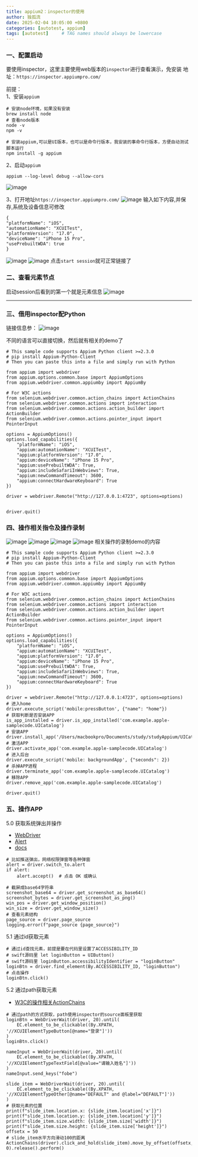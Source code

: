 ```yaml
---
title: appium2：inspector的使用
author: 独孤流
date: 2025-02-04 10:05:00 +0800
categories: [autotest, appium]
tags: [autotest]     # TAG names should always be lowercase
---
```


### 一、配置启动
要使用inspector，这里主要使用web版本的`inspector`进行查看演示，免安装
地址：`https://inspector.appiumpro.com/`

前提：\
1、安装`appium`
```
# 安装node环境，如果没有安装
brew install node
# 查看node版本
node -v
npm -v

# 安装appium,可以是UI版本，也可以是命令行版本，我安装的事命令行版本，方便自动测试脚本运行
npm install -g appium
```

2、启动`appium`
```
appium --log-level debug --allow-cors
```
![image](/assets/img/test/appium/appium_start.png)

3、打开地址`https://inspector.appiumpro.com/`
![image](/assets/img/test/appium/inspector1.png)
输入如下内容,并保存,系统及设备信息可修改
```
{
"platformName": "iOS",
"automationName": "XCUITest",
"platformVersion": "17.0",
"deviceName": "iPhone 15 Pro",
"usePrebuiltWDA": true
}
```
![image](/assets/img/test/appium/inspector2x.png)
![image](/assets/img/test/appium/inspector3.png)
点击`start session`就可正常链接了

### 二、查看元素节点
启动session后看到的第一个就是元素信息
![image](/assets/img/test/appium/inspector_4_1_source.png)

----
### 三、借用inspector配Python
链接信息参：
![image](/assets/img/test/appium/inspector_4_5_session.png)

不同的语言可以直接切换，然后就有相关的demo了
```
# This sample code supports Appium Python client >=2.3.0
# pip install Appium-Python-Client
# Then you can paste this into a file and simply run with Python

from appium import webdriver
from appium.options.common.base import AppiumOptions
from appium.webdriver.common.appiumby import AppiumBy

# For W3C actions
from selenium.webdriver.common.action_chains import ActionChains
from selenium.webdriver.common.actions import interaction
from selenium.webdriver.common.actions.action_builder import ActionBuilder
from selenium.webdriver.common.actions.pointer_input import PointerInput

options = AppiumOptions()
options.load_capabilities({
	"platformName": "iOS",
	"appium:automationName": "XCUITest",
	"appium:platformVersion": "17.0",
	"appium:deviceName": "iPhone 15 Pro",
	"appium:usePrebuiltWDA": True,
	"appium:includeSafariInWebviews": True,
	"appium:newCommandTimeout": 3600,
	"appium:connectHardwareKeyboard": True
})

driver = webdriver.Remote("http://127.0.0.1:4723", options=options)


driver.quit()
```

### 四、操作相关指令及操作录制
![image](/assets/img/test/appium/inspector_4_3_recoard1.png)
![image](/assets/img/test/appium/inspector_4_0_home.png)
![image](/assets/img/test/appium/inspector_4_2_command.png)
![image](/assets/img/test/appium/inspector_4_3_recoard2.png)
相关操作的录制demo的内容
```
# This sample code supports Appium Python client >=2.3.0
# pip install Appium-Python-Client
# Then you can paste this into a file and simply run with Python

from appium import webdriver
from appium.options.common.base import AppiumOptions
from appium.webdriver.common.appiumby import AppiumBy

# For W3C actions
from selenium.webdriver.common.action_chains import ActionChains
from selenium.webdriver.common.actions import interaction
from selenium.webdriver.common.actions.action_builder import ActionBuilder
from selenium.webdriver.common.actions.pointer_input import PointerInput

options = AppiumOptions()
options.load_capabilities({
	"platformName": "iOS",
	"appium:automationName": "XCUITest",
	"appium:platformVersion": "17.0",
	"appium:deviceName": "iPhone 15 Pro",
	"appium:usePrebuiltWDA": True,
	"appium:includeSafariInWebviews": True,
	"appium:newCommandTimeout": 3600,
	"appium:connectHardwareKeyboard": True
})

driver = webdriver.Remote("http://127.0.0.1:4723", options=options)
# 进入home
driver.execute_script('mobile:pressButton', {"name": "home"})
# 获取判断是否安装APP
is_app_installed = driver.is_app_installed('com.example.apple-samplecode.UICatalog')
# 安装APP
driver.install_app('/Users/macbookpro/Documents/study/studyAppium/UICatalog.app')
# 激活APP
driver.activate_app('com.example.apple-samplecode.UICatalog')
# 进入后台
driver.execute_script('mobile: backgroundApp', {"seconds": 2})
# 杀掉APP进程
driver.terminate_app('com.example.apple-samplecode.UICatalog')
# 移除APP
driver.remove_app('com.example.apple-samplecode.UICatalog')

driver.quit()
```

### 五、操作APP
5.0 获取系统弹出并操作
- [WebDriver](https://selenium-python.readthedocs.io/api.html#selenium.webdriver.remote.webdriver.WebDriver)
- [Alert](https://selenium-python.readthedocs.io/api.html#selenium.webdriver.common.alert.Alert)
- [docs](https://selenium-python.readthedocs.io/)

```
# 比如推送弹出，网络权限弹窗等各种弹窗
alert = driver.switch_to.alert
if alert:
    alert.accept()  # 点击 OK 或确认

# 截屏成base64字符串
screenshot_base64 = driver.get_screenshot_as_base64()
screenshot_bytes = driver.get_screenshot_as_png()
win_pos = driver.get_window_position()
win_size = driver.get_window_size()
# 查看元素结构
page_source = driver.page_source
logging.error(f"page_source {page_source}")
```

5.1 通过id获取元素
```
# 通过id查找元素，前提是要在代码里设置了ACCESSIBILITY_ID
# swift源码里 let loginButton = UIButton()
# swift源码里 loginButton.accessibilityIdentifier = "loginButton"
loginBtn = driver.find_element(By.ACCESSIBILITY_ID, "loginButton")
# 点击操作
loginBtn.click()
```

5.2 通过path获取元素
- [W3C的操作相关ActionChains](https://selenium-python.readthedocs.io/api.html#selenium.webdriver.common.action_chains.ActionChains.click)

```
# 通过path的方式获取，path使用inspector的source面板里获取
loginBtn = WebDriverWait(driver, 20).until(
    EC.element_to_be_clickable((By.XPATH, '//XCUIElementTypeButton[@name="登录"]'))
)
loginBtn.click()

nameInput = WebDriverWait(driver, 20).until(
    EC.element_to_be_clickable((By.XPATH, '//XCUIElementTypeTextField[@value="请输入姓名"]'))
)
nameInput.send_keys("fobe")

slide_item = WebDriverWait(driver, 20).until(
    EC.element_to_be_clickable((By.XPATH, '//XCUIElementTypeOther[@name="DEFAULT" and @label="DEFAULT"]'))
)
# 获取元素的位置
print(f"slide_item.location.x: {slide_item.location['x']}")
print(f"slide_item.location.y: {slide_item.location['y']}")
print(f"slide_item.size.width: {slide_item.size['width']}")
print(f"slide_item.size.height: {slide_item.size['height']}")
offsetx = 50
# slide_item水平方向滑动100的距离
ActionChains(driver).click_and_hold(slide_item).move_by_offset(offsetx, 0).release().perform()
```

